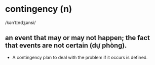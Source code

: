 # contingency (n)

/kənˈtɪndʒənsi/

## an event that may or may not happen; the fact that events are not certain (dự phòng).

- A contingency plan to deal with the problem if it occurs is defined.